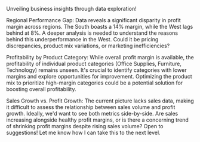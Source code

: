 Unveiling business insights through data exploration!

Regional Performance Gap: Data reveals a significant disparity in profit margin across regions. The South boasts a 14% margin, while the West lags behind at 8%. A deeper analysis is needed to understand the reasons behind this underperformance in the West. Could it be pricing discrepancies, product mix variations, or marketing inefficiencies? 

Profitability by Product Category: While overall profit margin is available, the profitability of individual product categories (Office Supplies, Furniture, Technology) remains unseen. It's crucial to identify categories with lower margins and explore opportunities for improvement. Optimizing the product mix to prioritize high-margin categories could be a potential solution for boosting overall profitability. 

Sales Growth vs. Profit Growth: The current picture lacks sales data, making it difficult to assess the relationship between sales volume and profit growth. Ideally, we'd want to see both metrics side-by-side. Are sales increasing alongside healthy profit margins, or is there a concerning trend of shrinking profit margins despite rising sales volume?   Open to suggestions! Let me know how I can take this to the next level.
